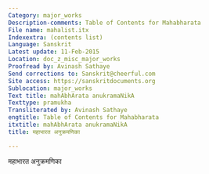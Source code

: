```yaml
---
Category: major_works
Description-comments: Table of Contents for Mahabharata
File name: mahalist.itx
Indexextra: (contents list)
Language: Sanskrit
Latest update: 11-Feb-2015
Location: doc_z_misc_major_works
Proofread by: Avinash Sathaye
Send corrections to: Sanskrit@cheerful.com
Site access: https://sanskritdocuments.org
Sublocation: major_works
Text title: mahAbhArata anukramaNikA
Texttype: pramukha
Transliterated by: Avinash Sathaye
engtitle: Table of Contents for Mahabharata
itxtitle: mahAbhArata anukramaNikA
title: महाभारत अनुक्रमणिका

---
```

  
 महाभारत अनुक्रमणिका   
  
  
